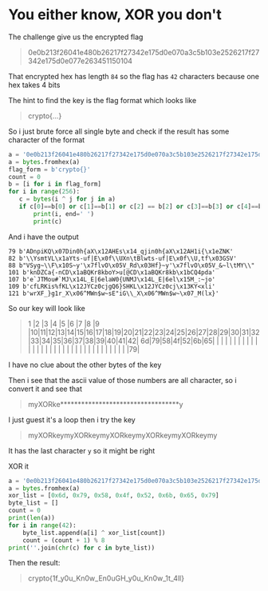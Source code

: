 # You either know, XOR you don't

The challenge give us the encrypted flag

>0e0b213f26041e480b26217f27342e175d0e070a3c5b103e2526217f27342e175d0e077e263451150104

That encrypted hex has length `84` so the flag has `42` characters because one hex takes 4 bits

The hint to find the key is the flag format which looks like
 >crypto{...}

 So i just brute force all single byte and check if the result has some character of the format

 ```py
 a = '0e0b213f26041e480b26217f27342e175d0e070a3c5b103e2526217f27342e175d0e077e263451150104'
a = bytes.fromhex(a)
flag_form = b'crypto{}'
count = 0
b = [i for i in flag_form]
for i in range(256):
    c = bytes(i ^ j for j in a)
    if c[0]==b[0] or c[1]==b[1] or c[2] == b[2] or c[3]==b[3] or c[4]==b[4] or c[5]==b[5] or c[6]==b[6] or c[-1]==b[-1]:
        print(i, end=' ')
        print(c)

 ```

 And i have the output

 ```
 79 b'ADnpiKQ\x07Din0h{aX\x12AHEs\x14_qjin0h{aX\x12AH1i{\x1eZNK'
82 b'\\YsmtVL\x1aYts-uf|E\x0f\\UXn\tBlwts-uf|E\x0f\\U,tf\x03GSV'
88 b"VSyg~\\F\x10S~y'\x7flvO\x05V_Rd\x03Hf}~y'\x7flvO\x05V_&~l\tMY\\"
101 b'knDZCa{-nCD\x1aBQKr8kboY>u[@CD\x1aBQKr8kb\x1bCQ4pda'
107 b'e`JTMou#`MJ\x14L_E|6elaW0{UNMJ\x14L_E|6el\x15M_:~jo'
109 b'cfLRKis%fKL\x12JYCz0cjgQ6}SHKL\x12JYCz0cj\x13KY<xli'
121 b'wrXF_}g1r_X\x06^MWn$w~sE"iG\\_X\x06^MWn$w~\x07_M(lx}'
 ```

So our key will look like

>1 |2 |3 |4 |5 |6 |7 |8 |9 |10|11|12|13|14|15|16|17|18|19|20|21|22|23|24|25|26|27|28|29|30|31|32|33|34|35|36|37|38|39|40|41|42|
>6d|79|58|4f|52|6b|65|  |  |  |  |  |  |  |  |  |  |  |  |  |  |  |  |  |  |  |  |  |  |  |  |  |  |  |  |  |  |  |  |  |  |79|




I have no clue about the other bytes of the key

Then i see that the ascii value of those numbers are all character, so i convert it and see that

>myXORke**********************************y

I just guest it's a loop then i try the key
>myXORkeymyXORkeymyXORkeymyXORkeymyXORkeymy

It has the last character `y` so it might be right

XOR it
```py
a = '0e0b213f26041e480b26217f27342e175d0e070a3c5b103e2526217f27342e175d0e077e263451150104'
a = bytes.fromhex(a)
xor_list = [0x6d, 0x79, 0x58, 0x4f, 0x52, 0x6b, 0x65, 0x79]
byte_list = []
count = 0
print(len(a))
for i in range(42):
    byte_list.append(a[i] ^ xor_list[count])
    count = (count + 1) % 8
print(''.join(chr(c) for c in byte_list))
```

Then the result:
>crypto{1f_y0u_Kn0w_En0uGH_y0u_Kn0w_1t_4ll}
